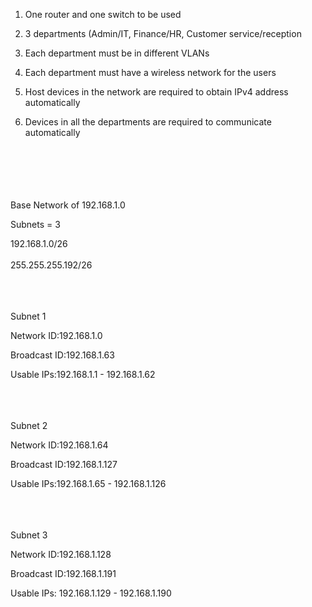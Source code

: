 1. One router and one switch to be used 

2. 3 departments (Admin/IT, Finance/HR, Customer service/reception

3. Each department must be in different VLANs

4. Each department must have a wireless network for the users

5. Host devices in the network are required to obtain IPv4 address automatically

6. Devices in all the departments are required to communicate automatically<br><br> 
<br><br>
<br><br> 
  
Base Network of 192.168.1.0

Subnets = 3 



192.168.1.0/26<br><br>
255.255.255.192/26<br><br>
<br><br>



Subnet 1

Network ID:192.168.1.0

Broadcast ID:192.168.1.63

Usable IPs:192.168.1.1 - 192.168.1.62<br><br>
<br><br>



Subnet 2

Network ID:192.168.1.64

Broadcast ID:192.168.1.127

Usable IPs:192.168.1.65 - 192.168.1.126<br><br>
<br><br>



Subnet 3 

Network ID:192.168.1.128

Broadcast ID:192.168.1.191

Usable IPs: 192.168.1.129 - 192.168.1.190
